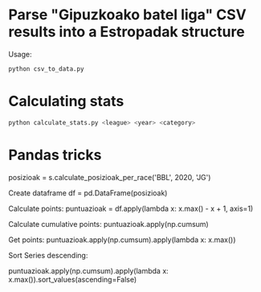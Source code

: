 # Parse "Gipuzkoako batel liga" CSV results into a Estropadak structure

Usage:

```python
python csv_to_data.py
```

# Calculating stats

```python
python calculate_stats.py <league> <year> <category>
```


# Pandas tricks

posizioak = s.calculate_posizioak_per_race('BBL', 2020, 'JG')

Create dataframe
df = pd.DataFrame(posizioak)

Calculate points:
puntuazioak = df.apply(lambda x: x.max() - x + 1, axis=1)

Calculate cumulative points:
puntuazioak.apply(np.cumsum)

Get points:
puntuazioak.apply(np.cumsum).apply(lambda x: x.max())

Sort Series descending:

puntuazioak.apply(np.cumsum).apply(lambda x: x.max()).sort_values(ascending=False)
